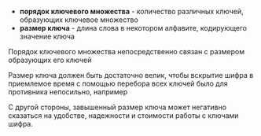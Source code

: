 

- **порядок ключевого множества** - количество различных ключей, образующих ключевое множество
- **размер ключа** - длина слова в некотором алфавите, кодирующего значение ключа

Порядок ключевого множества непосредственно связан с размером образующих его ключей

Размер ключа должен быть достаточно велик, чтобы вскрытие шифра в приемлемое время с помощью перебора всех ключей было для противника непосильно, например

С другой стороны, завышенный размер ключа может негативно сказаться на удобстве, надежности и стоимости работы с ключами шифра.
